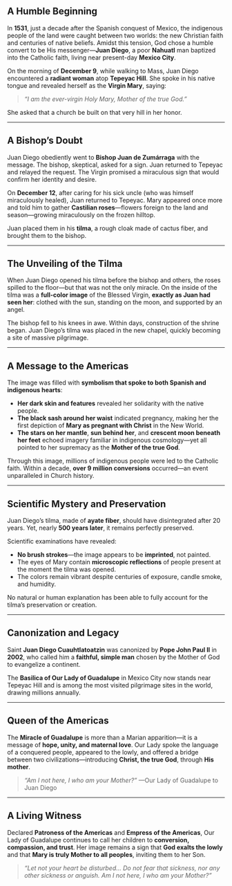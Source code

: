 ## A Humble Beginning

In **1531**, just a decade after the Spanish conquest of Mexico, the indigenous people of the land were caught between two worlds: the new Christian faith and centuries of native beliefs. Amidst this tension, God chose a humble convert to be His messenger—**Juan Diego**, a poor **Nahuatl** man baptized into the Catholic faith, living near present-day **Mexico City**.

On the morning of **December 9**, while walking to Mass, Juan Diego encountered a **radiant woman** atop **Tepeyac Hill**. She spoke in his native tongue and revealed herself as the **Virgin Mary**, saying:

> *“I am the ever-virgin Holy Mary, Mother of the true God.”*

She asked that a church be built on that very hill in her honor.

---

## A Bishop’s Doubt

Juan Diego obediently went to **Bishop Juan de Zumárraga** with the message. The bishop, skeptical, asked for a sign. Juan returned to Tepeyac and relayed the request. The Virgin promised a miraculous sign that would confirm her identity and desire.

On **December 12**, after caring for his sick uncle (who was himself miraculously healed), Juan returned to Tepeyac. Mary appeared once more and told him to gather **Castilian roses**—flowers foreign to the land and season—growing miraculously on the frozen hilltop.

Juan placed them in his **tilma**, a rough cloak made of cactus fiber, and brought them to the bishop.

---

## The Unveiling of the Tilma

When Juan Diego opened his tilma before the bishop and others, the roses spilled to the floor—but that was not the only miracle. On the inside of the tilma was a **full-color image** of the Blessed Virgin, **exactly as Juan had seen her**: clothed with the sun, standing on the moon, and supported by an angel.

The bishop fell to his knees in awe. Within days, construction of the shrine began. Juan Diego’s tilma was placed in the new chapel, quickly becoming a site of massive pilgrimage.

---

## A Message to the Americas

The image was filled with **symbolism that spoke to both Spanish and indigenous hearts**:

* **Her dark skin and features** revealed her solidarity with the native people.
* **The black sash around her waist** indicated pregnancy, making her the first depiction of **Mary as pregnant with Christ** in the New World.
* **The stars on her mantle**, **sun behind her**, and **crescent moon beneath her feet** echoed imagery familiar in indigenous cosmology—yet all pointed to her supremacy as the **Mother of the true God**.

Through this image, millions of indigenous people were led to the Catholic faith. Within a decade, **over 9 million conversions** occurred—an event unparalleled in Church history.

---

## Scientific Mystery and Preservation

Juan Diego’s tilma, made of **ayate fiber**, should have disintegrated after 20 years. Yet, nearly **500 years later**, it remains perfectly preserved.

Scientific examinations have revealed:

* **No brush strokes**—the image appears to be **imprinted**, not painted.
* The eyes of Mary contain **microscopic reflections** of people present at the moment the tilma was opened.
* The colors remain vibrant despite centuries of exposure, candle smoke, and humidity.

No natural or human explanation has been able to fully account for the tilma’s preservation or creation.

---

## Canonization and Legacy

Saint **Juan Diego Cuauhtlatoatzin** was canonized by **Pope John Paul II** in **2002**, who called him a **faithful, simple man** chosen by the Mother of God to evangelize a continent.

The **Basilica of Our Lady of Guadalupe** in Mexico City now stands near Tepeyac Hill and is among the most visited pilgrimage sites in the world, drawing millions annually.

---

## Queen of the Americas

The **Miracle of Guadalupe** is more than a Marian apparition—it is a message of **hope, unity, and maternal love**. Our Lady spoke the language of a conquered people, appeared to the lowly, and offered a bridge between two civilizations—introducing **Christ, the true God**, through **His mother**.

> *“Am I not here, I who am your Mother?”*
> —Our Lady of Guadalupe to Juan Diego

---

## A Living Witness

Declared **Patroness of the Americas** and **Empress of the Americas**, Our Lady of Guadalupe continues to call her children to **conversion, compassion, and trust**. Her image remains a sign that **God exalts the lowly** and that **Mary is truly Mother to all peoples**, inviting them to her Son.

> *“Let not your heart be disturbed… Do not fear that sickness, nor any other sickness or anguish. Am I not here, I who am your Mother?”*
